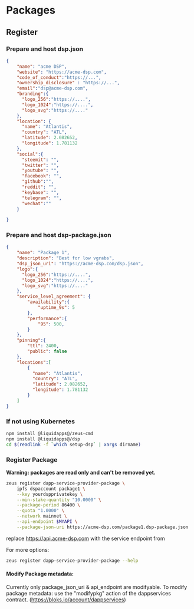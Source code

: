 Packages
========

## Register
### Prepare and host dsp.json 
```JSON
{
    "name": "acme DSP",
    "website": "https://acme-dsp.com",
    "code_of_conduct":"https://...",
    "ownership_disclosure" : "https://...",
    "email":"dsp@acme-dsp.com",
    "branding":{
      "logo_256":"https://....",
      "logo_1024":"https://....",
      "logo_svg":"https://...."
    },
    "location": {
      "name": "Atlantis",
      "country": "ATL",
      "latitude": 2.082652,
      "longitude": 1.781132
    },
    "social":{
      "steemit": "",
      "twitter": "",
      "youtube": "",
      "facebook": "",
      "github":"",
      "reddit": "",
      "keybase": "",
      "telegram": "",
      "wechat":""      
    }
    
}

```
### Prepare and host dsp-package.json 
```JSON
{
    "name": "Package 1",
    "description": "Best for low vgrabs",
    "dsp_json_uri": "https://acme-dsp.com/dsp.json",
    "logo":{
      "logo_256":"https://....",
      "logo_1024":"https://....",
      "logo_svg":"https://...."
    },
    "service_level_agreement": {
        "availability":{
            "uptime_9s": 5
        },
        "performance":{
            "95": 500,
        }
    },
    "pinning":{
        "ttl": 2400,
        "public": false
    },
    "locations":[
        {
          "name": "Atlantis",
          "country": "ATL",
          "latitude": 2.082652,
          "longitude": 1.781132
        }
    ]
}
```
### If not using Kubernetes
```bash
npm install @liquidapps@/zeus-cmd
npm install @liquidapps@/dsp
cd $(readlink -f `which setup-dsp` | xargs dirname)
```
### Register Package

**Warning: packages are read only and can't be removed yet.**

```bash
zeus register dapp-service-provider-package \
    ipfs dspaccount package1 \
    --key yourdspprivatekey \
    --min-stake-quantity "10.0000" \
    --package-period 86400 \
    --quota "1.0000" \
    --network mainnet \
    --api-endpoint $MYAPI \
    --package-json-uri https://acme-dsp.com/package1.dsp-package.json
```

replace https://api.acme-dsp.com with the service endpoint from 

For more options:
```bash
zeus register dapp-service-provider-package --help 
```

#### Modify Package metadata:
Currently only package_json_uri & api_endpoint are modifyable.
To modify package metadata: use the "modifypkg" action of the dappservices contract. (https://bloks.io/account/dappservices)
